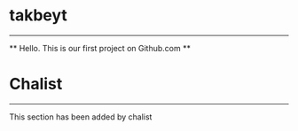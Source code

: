 # takbeyt
-----


** Hello. This is our first project on Github.com **


# Chalist
-----

This section has been added by chalist